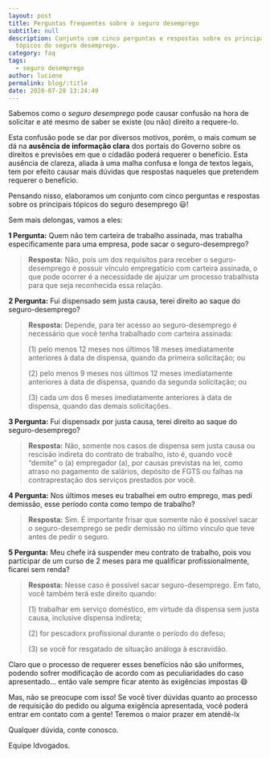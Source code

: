 ```yaml
---
layout: post
title: Perguntas frequentes sobre o seguro desemprego
subtitle: null
description: Conjunto com cinco perguntas e respostas sobre os principais
  tópicos do seguro desemprego.
category: faq
tags:
  - seguro desemprego
author: luciene
permalink: blog/:title
date: 2020-07-28 13:24:49
---
```

Sabemos como o *seguro desemprego* pode causar confusão na hora de solicitar e até mesmo de saber se existe (ou não) direito a requere-lo.

Esta confusão pode se dar por diversos motivos, porém, o mais comum se dá na **ausência de informação clara** dos portais do Governo sobre os direitos e previsões em que o cidadão poderá requerer o benefício. Esta ausência de clareza, aliada à uma malha confusa e longa de textos legais, tem por efeito causar mais dúvidas que respostas naqueles que pretendem requerer o benefício.

Pensando nisso, elaboramos um conjunto com cinco perguntas e respostas sobre os principais tópicos do seguro desemprego 😃!

Sem mais delongas, vamos a eles:

**1 Pergunta:** Quem não tem carteira de trabalho assinada, mas trabalha especificamente para uma empresa, pode sacar o seguro-desemprego?

>  **Resposta:** Não, pois um dos requisitos para receber o seguro-desemprego é possuir vínculo empregatício com carteira assinada, o que pode ocorrer é a necessidade de ajuizar um processo trabalhista para que seja reconhecida essa relação.

**2 Pergunta:** Fui dispensado sem justa causa, terei direito ao saque do seguro-desemprego? 

>  **Resposta:** Depende, para ter acesso ao seguro-desemprego é necessário que você tenha trabalhado com carteira assinada:
>
> (1) pelo menos 12 meses nos últimos 18 meses imediatamente anteriores à data de dispensa, quando da primeira solicitação; ou
>
> (2) pelo menos 9 meses nos últimos 12 meses imediatamente anteriores à data de dispensa, quando da segunda solicitação; ou
>
> (3) cada um dos 6 meses imediatamente anteriores à data de dispensa, quando das demais solicitações.

**3 Pergunta:** Fui dispensadx por justa causa, terei direito ao saque do seguro-desemprego?

>  **Resposta:** Não, somente nos casos de dispensa sem justa causa ou rescisão indireta do contrato de trabalho, isto é, quando você “demite” o (a) empregador (a), por causas previstas na lei, como atraso no pagamento de salários, depósito de FGTS ou falhas na contraprestação dos serviços prestados por você. 

**4 Pergunta:** Nos últimos meses eu trabalhei em outro emprego, mas pedi demissão, esse período conta como tempo de trabalho?

> **Resposta:** Sim. É importante frisar que somente não é possível sacar o seguro-desemprego se pedir demissão no último vínculo que teve antes de pedir o seguro.

**5 Pergunta:** Meu chefe irá suspender meu contrato de trabalho, pois vou participar de um curso de 2 meses para me qualificar profissionalmente, ficarei sem renda?

>  **Resposta:** Nesse caso é possível sacar seguro-desemprego. Em fato, você também terá este direito quando:
>
> (1) trabalhar em serviço doméstico, em virtude da dispensa sem justa causa, inclusive dispensa indireta;
>
> (2) for pescadorx profissional durante o período do defeso;
>
> (3) se você for resgatado de situação análoga à escravidão.

Claro que o processo de requerer esses benefícios não são uniformes, podendo sofrer modificação de acordo com as peculiaridades do caso apresentado... então vale sempre ficar atento às exigências impostas :smile:

Mas, não se preocupe com isso! Se você tiver dúvidas quanto ao processo de requisição do pedido ou alguma exigência apresentada, você poderá entrar em contato com a gente! Teremos o maior prazer em atendê-lx 

Qualquer dúvida, conte conosco.

Equipe Idvogados.
